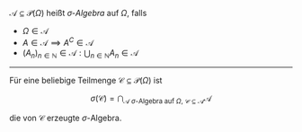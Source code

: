 $\mathcal{A} \subseteq \mathcal{P}(\Omega)$ heißt *$\sigma$-Algebra* auf $\Omega$, falls
- $\Omega \in \mathcal{A}$
- $A \in \mathcal{A} \implies A^C \in \mathcal{A}$
- $(A_n)_{n \in \mathbb{N}} \in \mathcal{A}: \bigcup_{n \in \mathbb{N}} A_n \in \mathcal{A}$

---

Für eine beliebige Teilmenge $\mathcal{C} \subseteq \mathcal{P}(\Omega)$ ist

$$
	\sigma(\mathcal{C}) = \bigcap_{\mathcal{A} \ \sigma\text{-Algebra auf } \Omega, \ \mathcal{C} \subseteq \mathcal{A}} \mathcal{A}
$$

die von $\mathcal{C}$ erzeugte $\sigma$-Algebra.